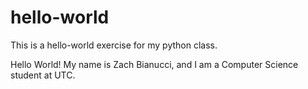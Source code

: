 # hello-world
This is a hello-world exercise for my python class.

Hello World! My name is Zach Bianucci, and I am a Computer Science student at UTC.
